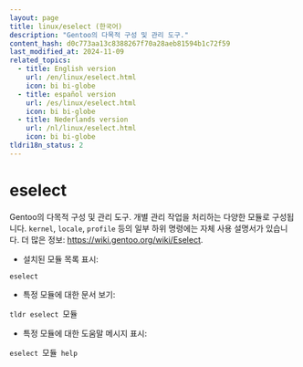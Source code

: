 ```yaml
---
layout: page
title: linux/eselect (한국어)
description: "Gentoo의 다목적 구성 및 관리 도구."
content_hash: d0c773aa13c8388267f70a28aeb81594b1c72f59
last_modified_at: 2024-11-09
related_topics:
  - title: English version
    url: /en/linux/eselect.html
    icon: bi bi-globe
  - title: español version
    url: /es/linux/eselect.html
    icon: bi bi-globe
  - title: Nederlands version
    url: /nl/linux/eselect.html
    icon: bi bi-globe
tldri18n_status: 2
---
```

# eselect

Gentoo의 다목적 구성 및 관리 도구.
개별 관리 작업을 처리하는 다양한 모듈로 구성됩니다.
`kernel`, `locale`, `profile` 등의 일부 하위 명령에는 자체 사용 설명서가 있습니다.
더 많은 정보: <https://wiki.gentoo.org/wiki/Eselect>.

- 설치된 모듈 목록 표시:

`eselect`

- 특정 모듈에 대한 문서 보기:

`tldr eselect `<span class="tldr-var badge badge-pill bg-dark-lm bg-white-dm text-white-lm text-dark-dm font-weight-bold">모듈</span>

- 특정 모듈에 대한 도움말 메시지 표시:

`eselect `<span class="tldr-var badge badge-pill bg-dark-lm bg-white-dm text-white-lm text-dark-dm font-weight-bold">모듈</span>` help`
